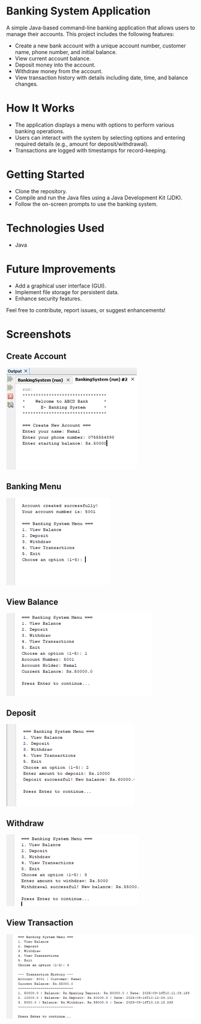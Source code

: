 # Banking System Application
A simple Java-based command-line banking application that allows users to manage their accounts. This project includes the following features: 

* Create a new bank account with a unique account number, customer name, phone number, and initial balance. 
* View current account balance.
* Deposit money into the account.
* Withdraw money from the account.
* View transaction history with details including date, time, and balance changes.

# How It Works

* The application displays a menu with options to perform various banking operations.
* Users can interact with the system by selecting options and entering required details (e.g., amount for deposit/withdrawal).
* Transactions are logged with timestamps for record-keeping.

# Getting Started

* Clone the repository.
* Compile and run the Java files using a Java Development Kit (JDK).
* Follow the on-screen prompts to use the banking system.

# Technologies Used

* Java

# Future Improvements

* Add a graphical user interface (GUI).
* Implement file storage for persistent data.
* Enhance security features.

Feel free to contribute, report issues, or suggest enhancements!

# Screenshots
## Create Account
![image alt](https://github.com/Supun-Namal/Banking-System-Application/blob/7a7967c9da436c22352ed4c7b1ef1f18cbb21a01/Screenshots/01.PNG) <br>
## Banking Menu
![image alt](https://github.com/Supun-Namal/Banking-System-Application/blob/7a7967c9da436c22352ed4c7b1ef1f18cbb21a01/Screenshots/02.PNG)<br>
## View Balance
![image alt](https://github.com/Supun-Namal/Banking-System-Application/blob/7a7967c9da436c22352ed4c7b1ef1f18cbb21a01/Screenshots/03.PNG)<br>
## Deposit
![image alt](https://github.com/Supun-Namal/Banking-System-Application/blob/7a7967c9da436c22352ed4c7b1ef1f18cbb21a01/Screenshots/04.PNG)<br>
## Withdraw
![image alt](https://github.com/Supun-Namal/Banking-System-Application/blob/7a7967c9da436c22352ed4c7b1ef1f18cbb21a01/Screenshots/05.PNG)<br>
## View Transaction
![image alt](https://github.com/Supun-Namal/Banking-System-Application/blob/7a7967c9da436c22352ed4c7b1ef1f18cbb21a01/Screenshots/06.PNG)<br>
